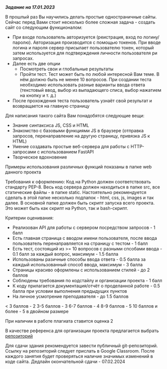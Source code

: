 **_Задание на 17.01.2023_**

В прошлый раз Вы научились делать простые одностраничные сайты. Сейчас перед Вами стоит несколько более сложная задача - создать сайт со следующим функционалом:

- При входе пользователь авторизуется (реистрация, вход по логину/паролю). Авторизация производится с помощью токенов. При вводе логина и пароля сервер присылает пользователю токен, который затем используется для подтверждения личности пользователя ри запросах.
- Далее есть две опции
  - Посмотреть свои и глобальные результаты
  - Пройти тест. Тест может быть по любой интересной Вам теме. В нём должно быть не менее 10 вопросов. При создании теста необходимо использовать разные варианты ввода ответа (текстовый ввод, выбор из выпадающего списа, выбор нажатием на кнопку и т. д.)
- После прохождения теста пользователь узнаёт свой результат и возвращается на главную страницу

Для написания такого сайта Вам понадобятся следующие вещи:

- Знание синтаксиса JS, CSS и HTML
- Знакомство с базовыми функциями JS в браузере (отправка запросов, перенаправление на другую страницу, привязка JS к HTML)
- Умение создавать простые веб-сервера для работы с HTTP-запросами с использованием FastAPI
- Творческое вдохновение

Примеры использования различных функций показаны в папке web данного проекта

Требования к оформлению:
Код на Python должен соответствовать стандарту PEP-8. Весь код сервера должен находиться в папке src, все статические файлы - в папке static. Настоятельно рекомендуется сделать в этой папке несколько подпапок - html, css, js, images и так далее. В основной папке должен быть скрипт запуска всего проекта. Это может быть как скрипт на Python, так и bash-скрипт.

Критерии оценивания:

- Реализован API для работы с сервером посредством запросов - 1 балл
- Есть главная страница с вводом имени пользователя, после ввода пользователь перенаправляется на страницу с тестом - 1 балл
- Есть тест, состоящий из >= 10 вопросов с разными спсобами ввода - 0.1 балл за каждый вопрос, максимум - 1.5 балла
- Использованы разичные способы ввода ответа - 0.5 балла за каждый использованный способ ввода, максимум - 3 балла
- Страницы красиво оформлены с использованием стилей - до 2 баллов
- Соблюдены требования по кодстайлу и организации проекта - 1 балл
- К коду прилагается документация/отчёт о проделанной работе - 0.5 балла при условии выполнения предыдущих пунктов
- На личное усмотрение преподавателя - до 1.5 баллов

< 3 баллов - 2
3-5 баллов - 3
6-7 баллов - 4
8-9 баллов - 5
10 баллов и более - 5 в двойном размере

При наличии в работе плагиата ставится оценка 2

В качестве референса для организации проекта предлагается выбрать [репозиторий](https://github.com/LumbaBalumba/sample-fastapi-project)

Для сдачи здания рекомендуется завести публичный git-репозиторий. Ссылку на репозиторий следует прислать в Google Classroom. После каждого занятия будет проверяться наличие значимых изменений в коде сайта. Дедлайн окончательной сдачи - 07.02.2024
